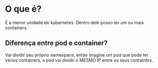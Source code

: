 
# O que é?

É a menor unidade do kubernetes. Dentro dele posso ter um ou mais containers.


## Diferença entre pod e container?
Vai dividir seu próprio namespace, então imagine um pod que pode ter vários containers, o pod vai dividir o MESMO IP entre os seus containers. 